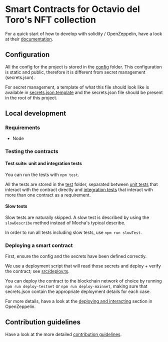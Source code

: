 # Smart Contracts for Octavio del Toro's NFT collection

For a quick start of how to develop with solidity / OpenZeppelin, have a look at their [documentation](https://docs.openzeppelin.com/learn/).

## Configuration

All the config for the project is stored in the [config](config) folder. This configuration is static and public, therefore it is different from secret management (secrets.json).

For secret management, a template of what this file should look like is available in [secrets.json.template](secrets.json.template) and the secrets.json file should be present in the root of this project.

## Local development

### Requirements

- Node

### Testing the contracts

#### Test suite: unit and integration tests

You can run the tests with `npm test`.

All the tests are stored in the [test](test) folder, separated between [unit tests](test/unit) that interact with the contract directly and [integration tests](test/integration) that interact with more than one contract as a requirement.

#### Slow tests

Slow tests are naturally skipped. A slow test is described by using the `slowDescribe` method instead of Mocha's typical describe.

In order to run all tests including slow tests, use `npm run slowTest`.

### Deploying a smart contract

First, ensure the config and the secrets have been defined correctly.

We use a deployment script that will read those secrets and deploy + verify the contract; see [src/deploy.ts](src/deploy.ts).

You can deploy the contract to the blockchain network of choice by running `npm run deploy-testnet` or `npm run deploy-mainnet`, making sure that secrets.json contain the appropriate deployment details for each case.

For more details, have a look at the [deploying and interacting](https://docs.openzeppelin.com/learn/deploying-and-interacting#deploying-a-smart-contract) section in OpenZeppelin.

## Contribution guidelines

Have a look at the more detailed [contribution guidelines](CONTRIBUTING.md).

